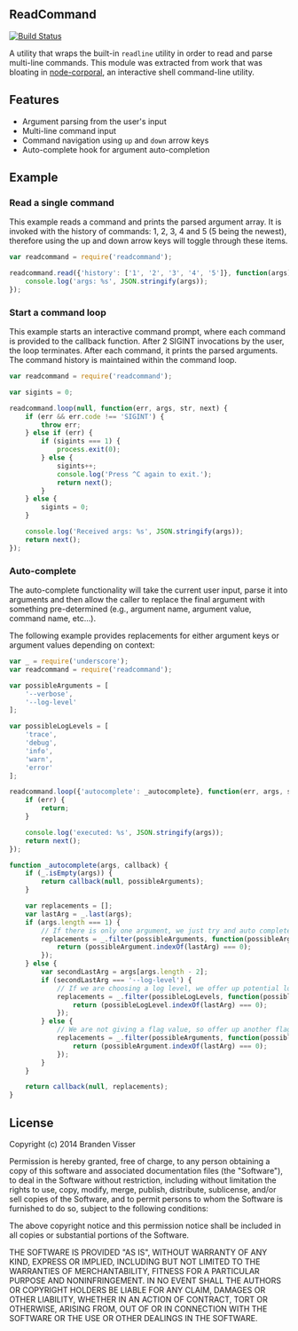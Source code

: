 
## ReadCommand

[![Build Status](https://travis-ci.org/mrvisser/node-readcommand.png?branch=master)](https://travis-ci.org/mrvisser/node-readcommand)

A utility that wraps the built-in `readline` utility in order to read and parse multi-line commands. This module was extracted from work that was bloating in [node-corporal](https://github.com/mrvisser/node-corporal), an interactive shell command-line utility.

## Features

* Argument parsing from the user's input
* Multi-line command input
* Command navigation using `up` and `down` arrow keys
* Auto-complete hook for argument auto-completion

## Example

### Read a single command

This example reads a command and prints the parsed argument array. It is invoked with the history of commands: 1, 2, 3, 4 and 5 (5 being the newest), therefore using the up and down arrow keys will toggle through these items.

```javascript
var readcommand = require('readcommand');

readcommand.read({'history': ['1', '2', '3', '4', '5']}, function(args) {
    console.log('args: %s', JSON.stringify(args));
});
```

### Start a command loop

This example starts an interactive command prompt, where each command is provided to the callback function. After 2 SIGINT invocations by the user, the loop terminates. After each command, it prints the parsed arguments. The command history is maintained within the command loop.

```javascript
var readcommand = require('readcommand');

var sigints = 0;

readcommand.loop(null, function(err, args, str, next) {
    if (err && err.code !== 'SIGINT') {
        throw err;
    } else if (err) {
        if (sigints === 1) {
            process.exit(0);
        } else {
            sigints++;
            console.log('Press ^C again to exit.');
            return next();
        }
    } else {
        sigints = 0;
    }

    console.log('Received args: %s', JSON.stringify(args));
    return next();
});
```

### Auto-complete

The auto-complete functionality will take the current user input, parse it into arguments and then allow the caller to replace the final argument with something pre-determined (e.g., argument name, argument value, command name, etc...).

The following example provides replacements for either argument keys or argument values depending on context:

```javascript
var _ = require('underscore');
var readcommand = require('readcommand');

var possibleArguments = [
    '--verbose',
    '--log-level'
];

var possibleLogLevels = [
    'trace',
    'debug',
    'info',
    'warn',
    'error'
];

readcommand.loop({'autocomplete': _autocomplete}, function(err, args, str, next) {
    if (err) {
        return;
    }

    console.log('executed: %s', JSON.stringify(args));
    return next();
});

function _autocomplete(args, callback) {
    if (_.isEmpty(args)) {
        return callback(null, possibleArguments);
    }

    var replacements = [];
    var lastArg = _.last(args);
    if (args.length === 1) {
        // If there is only one argument, we just try and auto complete one of the possible flags
        replacements = _.filter(possibleArguments, function(possibleArgument) {
            return (possibleArgument.indexOf(lastArg) === 0);
        });
    } else {
        var secondLastArg = args[args.length - 2];
        if (secondLastArg === '--log-level') {
            // If we are choosing a log level, we offer up potential log levels for the value
            replacements = _.filter(possibleLogLevels, function(possibleLogLevel) {
                return (possibleLogLevel.indexOf(lastArg) === 0);
            });
        } else {
            // We are not giving a flag value, so offer up another flag
            replacements = _.filter(possibleArguments, function(possibleArgument) {
                return (possibleArgument.indexOf(lastArg) === 0);
            });
        }
    }

    return callback(null, replacements);
}
```

## License

Copyright (c) 2014 Branden Visser

Permission is hereby granted, free of charge, to any person obtaining a copy of this software and associated documentation files (the "Software"), to deal in the Software without restriction, including without limitation the rights to use, copy, modify, merge, publish, distribute, sublicense, and/or sell copies of the Software, and to permit persons to whom the Software is furnished to do so, subject to the following conditions:

The above copyright notice and this permission notice shall be included in all copies or substantial portions of the Software.

THE SOFTWARE IS PROVIDED "AS IS", WITHOUT WARRANTY OF ANY KIND, EXPRESS OR IMPLIED, INCLUDING BUT NOT LIMITED TO THE WARRANTIES OF MERCHANTABILITY, FITNESS FOR A PARTICULAR PURPOSE AND NONINFRINGEMENT. IN NO EVENT SHALL THE AUTHORS OR COPYRIGHT HOLDERS BE LIABLE FOR ANY CLAIM, DAMAGES OR OTHER LIABILITY, WHETHER IN AN ACTION OF CONTRACT, TORT OR OTHERWISE, ARISING FROM, OUT OF OR IN CONNECTION WITH THE SOFTWARE OR THE USE OR OTHER DEALINGS IN THE SOFTWARE.
